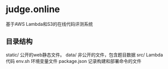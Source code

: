 # judge.online
基于AWS Lambda和S3的在线代码评测系统

## 目录结构
static/
    公开的web静态文件。
data/
    非公开的文件，包含题目数据
src/
    Lambda代码
env.sh
    环境变量文件
package.json
    记录构建和部署命令的文件
